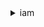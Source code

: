 <details><summary>iam</summary><blockquote>

- <details><summary>add-client-id-to-open-id-connect-provider</summary><blockquote>

  * --open-id-connect-provider-arn
  * --client-id
  * --cli-input-json
  * --cli-input-yaml
  * --generate-cli-skeleton
  ```bash
  aws iam get-user
  ```
  ```json
  {
    "User": {
      "Path": "/",
      "UserName": "yossi",
      "UserId": "H3QEKM7OYVSR7WK]8JMSLC",
      "Arn": "arn:aws:iam::3006870281094:user/yossi",
      "CreateDate": "2021-12-12T08:37:02+00:00"
    }
  }
  ```
- <details><summary>add-role-to-instance-profile</summary><blockquote>

  * --instance-profile-name
  * --role-name
  * --cli-input-json
  * --cli-input-yaml
  * --generate-cli-skeleton
</blockquote></details>
</blockquote></details>
</blockquote></details>

